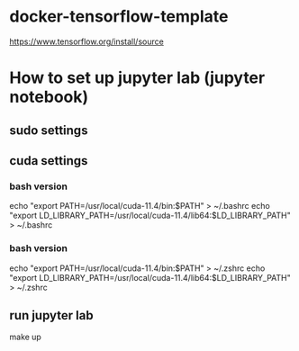 # docker-tensorflow-template



https://www.tensorflow.org/install/source

# How to set up jupyter lab (jupyter notebook)

## sudo settings

## cuda settings
### bash version
echo "export PATH=/usr/local/cuda-11.4/bin:$PATH" > ~/.bashrc  
echo "export LD_LIBRARY_PATH=/usr/local/cuda-11.4/lib64:$LD_LIBRARY_PATH" > ~/.bashrc  

### bash version
echo "export PATH=/usr/local/cuda-11.4/bin:$PATH" > ~/.zshrc  
echo "export LD_LIBRARY_PATH=/usr/local/cuda-11.4/lib64:$LD_LIBRARY_PATH" > ~/.zshrc  


## run jupyter lab
make up
